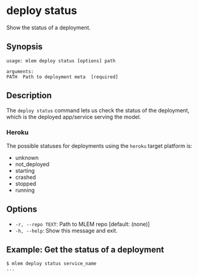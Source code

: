 # deploy status

Show the status of a deployment.

## Synopsis

```usage
usage: mlem deploy status [options] path

arguments:
PATH  Path to deployment meta  [required]
```

## Description

The `deploy status` command lets us check the status of the deployment,
which is the deployed app/service serving the model.

### Heroku
The possible statuses for deployments using the `heroku` target platform is:

- unknown
- not_deployed
- starting
- crashed
- stopped
- running

## Options

- `-r, --repo TEXT`: Path to MLEM repo [default: (none)]
- `-h, --help`: Show this message and exit.

## Example: Get the status of a deployment

```mlem
$ mlem deploy status service_name
...
```
